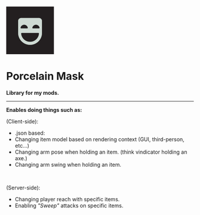 ![Drag Racing](./src/main/resources/assets/porcelain-mask/icon.png)
# Porcelain Mask
**Library for my mods.**
<hr>

**Enables doing things such as:**

(Client-side):
* .json based:
* Changing item model based on rendering context (GUI, third-person, etc...)
* Changing arm pose when holding an item. (think vindicator holding an axe.)
* Changing arm swing when holding an item.

<br>

(Server-side):
* Changing player reach with specific items.
* Enabling *"Sweep"* attacks on specific items.